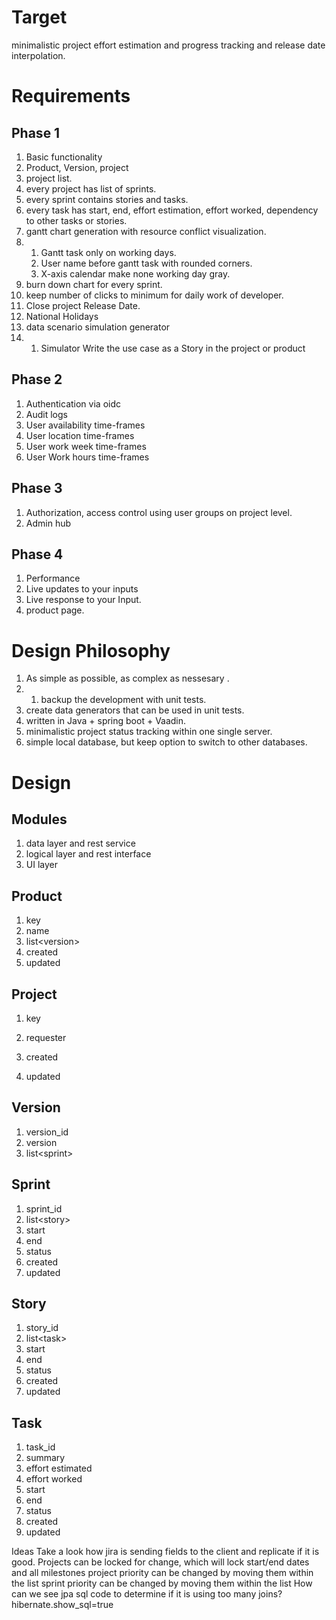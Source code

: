 # Target
minimalistic project effort estimation and progress tracking and release date interpolation.

# Requirements

## Phase 1
1. Basic functionality
2. Product, Version, project
3. project list.
4. every project has list of sprints.
5. every sprint contains stories and tasks.
6. every task has start, end, effort estimation, effort worked, dependency to other tasks or stories.
7. gantt chart generation with resource conflict visualization.
8. 1. Gantt task only on working days.
   2. User name before gantt task with rounded corners.
   3. X-axis calendar make none working day gray.
9. burn down chart for every sprint.
10. keep number of clicks to minimum for daily work of developer.
11. Close project Release Date.
12. National Holidays
13. data scenario simulation generator
14. 1. Simulator Write the use case as a Story in the project or product

## Phase 2
1. Authentication via oidc
2. Audit logs
3. User availability time-frames
4. User location time-frames
5. User work week time-frames
6. User Work hours time-frames

## Phase 3
1. Authorization, access control using user groups on project level.
2. Admin hub        

## Phase 4
1. Performance
2. Live updates to your inputs
3. Live response to your Input.
4. product page.


# Design Philosophy
1. As simple as possible, as complex as nessesary .
2. 1. backup the development with unit tests.
3. create data generators that can be used in unit tests.
4. written in Java + spring boot + Vaadin.
5. minimalistic project status tracking within one single server.
6. simple local database, but keep option to switch to other databases.

# Design
## Modules
1. data layer and rest service
2. logical layer and rest interface
3. UI layer

## Product
1. key
2. name
3. list\<version\>
4. created
5. updated

## Project
1. key

3. requester
6. created
7. updated

## Version
1. version_id
2. version
3. list\<sprint\>

## Sprint
1. sprint_id
2. list\<story\>
3. start
4. end
5. status
6. created
7. updated

## Story
1. story_id
2. list\<task\>
3. start
4. end
5. status
6. created
7. updated

## Task
1. task_id
2. summary
3. effort estimated
4. effort worked
1. start
2. end
5. status
6. created
7. updated

Ideas
    Take a look how jira is sending fields to the client and replicate if it is good.
    Projects can be locked for change, which will lock start/end dates and all milestones
    project priority can be changed by moving them within the list
    sprint priority can be changed by moving them within the list
    How can we see jpa sql code to determine if it is using too many joins?
        hibernate.show_sql=true
